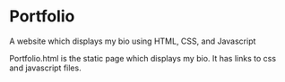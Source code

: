 # Portfolio
A website which displays my bio using HTML, CSS, and Javascript

Portfolio.html is the static page which displays my bio.
It has links to css and javascript files.
